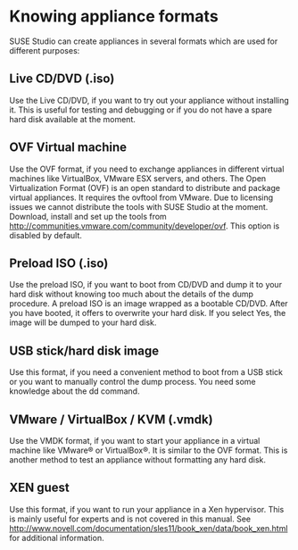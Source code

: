 # Knowing appliance formats

SUSE Studio can create appliances in several formats which are used for
different purposes:

## Live CD/DVD (.iso)

Use the Live CD/DVD, if you want to try out your appliance without installing
it. This is useful for testing and debugging or if you do not have a spare hard
disk available at the moment.

## OVF Virtual machine

Use the OVF format, if you need to exchange appliances in different virtual
machines like VirtualBox, VMware ESX servers, and others. The Open
Virtualization Format (OVF) is an open standard to distribute and package
virtual appliances. It requires the ovftool from VMware. Due to licensing issues
we cannot distribute the tools with SUSE Studio at the moment. Download, install
and set up the tools from http://communities.vmware.com/community/developer/ovf.
This option is disabled by default.

## Preload ISO (.iso)

Use the preload ISO, if you want to boot from CD/DVD and dump it to your hard
disk without knowing too much about the details of the dump procedure. A preload
ISO is an image wrapped as a bootable CD/DVD. After you have booted, it offers
to overwrite your hard disk. If you select Yes, the image will be dumped to your
hard disk.

## USB stick/hard disk image

Use this format, if you need a convenient method to boot from a USB stick or you
want to manually control the dump process. You need some knowledge about the dd
command.

## VMware / VirtualBox / KVM (.vmdk)

Use the VMDK format, if you want to start your appliance in a virtual machine
like VMware® or VirtualBox®. It is similar to the OVF format. This is another
method to test an appliance without formatting any hard disk.

## XEN guest

Use this format, if you want to run your appliance in a Xen hypervisor. This is
mainly useful for experts and is not covered in this manual. See
http://www.novell.com/documentation/sles11/book_xen/data/book_xen.html for
additional information.

